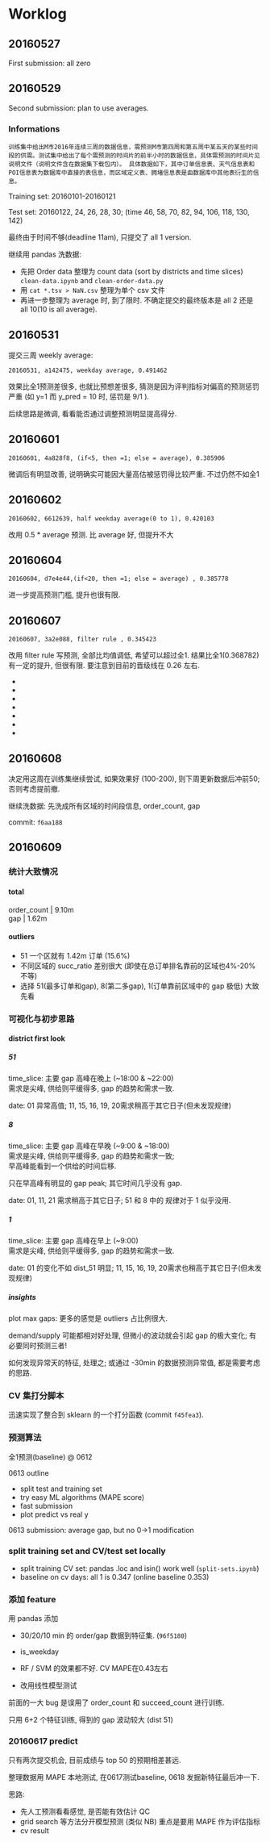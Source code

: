 # Worklog

## 20160527

First submission: all zero

## 20160529

Second submission: plan to use averages.

### Informations

    训练集中给出M市2016年连续三周的数据信息，需预测M市第四周和第五周中某五天的某些时间段的供需。测试集中给出了每个需预测的时间片的前半小时的数据信息，具体需预测的时间片见说明文件（说明文件含在数据集下载包内）。 具体数据如下，其中订单信息表、天气信息表和POI信息表为数据库中直接的表信息，而区域定义表、拥堵信息表是由数据库中其他表衍生的信息。

Training set: 20160101-20160121

Test set: 20160122, 24, 26, 28, 30; (time 46, 58, 70, 82, 94, 106, 118, 130, 142)

最终由于时间不够(deadline 11am), 只提交了 all 1 version.

继续用 pandas 洗数据:

- 先把 Order data 整理为 count data (sort by districts and time slices) `clean-data.ipynb` and `clean-order-data.py`
- 用 `cat *.tsv > NaN.csv` 整理为单个 csv 文件
- 再进一步整理为 average 时, 到了限时. 不确定提交的最终版本是 all 2 还是 all 10(10 is all average).


## 20160531

提交三周 weekly average: 

`20160531, a142475, weekday average, 0.491462`

效果比全1预测差很多, 也就比预想差很多, 猜测是因为评判指标对偏高的预测惩罚严重 (如 y=1 而 y_pred = 10 时, 惩罚是 9/1 ).

后续思路是微调, 看看能否通过调整预测明显提高得分.

## 20160601

`20160601, 4a828f8, (if<5, then =1; else = average), 0.385906`

微调后有明显改善, 说明确实可能因大量高估被惩罚得比较严重. 不过仍然不如全1

## 20160602

`20160602, 6612639, half weekday average(0 to 1), 0.420103`

改用 0.5 * average 预测. 比 average 好, 但提升不大

## 20160604

`20160604, d7e4e44,(if<20, then =1; else = average) , 0.385778`

进一步提高预测门槛, 提升也很有限.

## 20160607

`20160607, 3a2e088, filter rule , 0.345423`

改用 filter rule 写预测, 全部比均值调低, 希望可以超过全1. 结果比全1(0.368782)有一定的提升, 但很有限. 要注意到目前的晋级线在 0.26 左右.

- [0, 4]: 1
- [5, 6]: 2
- [7, 20]: 5
- [21, 50]: 10
- [51, 99]: 20
- [100, 200]: 50
- [201, inf]: 100

## 20160608

决定用这周在训练集继续尝试, 如果效果好 (100-200), 则下周更新数据后冲前50; 否则考虑提前撤.

继续洗数据: 先洗成所有区域的时间段信息, order_count, gap

commit: `f6aa188`

## 20160609

### 统计大致情况

#### total

order_count | 9.10m  
gap | 1.62m

#### outliers

- 51 一个区就有 1.42m 订单 (15.6%)
- 不同区域的 succ_ratio 差别很大 (即使在总订单排名靠前的区域也4%-20%不等)
- 选择 51(最多订单和gap), 8(第二多gap), 1(订单靠前区域中的 gap 极低) 大致先看

### 可视化与初步思路

#### district first look

##### 51

time_slice: 主要 gap 高峰在晚上 (~18:00 & ~22:00)  
需求是尖峰, 供给则平缓得多, gap 的趋势和需求一致.

date: 01 异常高值; 11, 15, 16, 19, 20需求稍高于其它日子(但未发现规律)

##### 8

time_slice: 主要 gap 高峰在早晚 (~9:00 & ~18:00)  
需求是尖峰, 供给则平缓得多, gap 的趋势和需求一致;  
早高峰能看到一个供给的时间后移.

只在早高峰有明显的 gap peak; 其它时间几乎没有 gap.

date: 01, 11, 21 需求稍高于其它日子; 51 和 8 中的 规律对于 1 似乎没用.

##### 1

time_slice: 主要 gap 高峰在早上 (~9:00)  
需求是尖峰, 供给则平缓得多, gap 的趋势和需求一致.

date: 01 的变化不如 dist_51 明显; 11, 15, 16, 19, 20需求也稍高于其它日子(但未发现规律)

##### insights

plot max gaps: 更多的感觉是 outliers 占比例很大.

demand/supply 可能都相对好处理, 但微小的波动就会引起 gap 的极大变化; 有必要同时预测三者!

如何发现异常天的特征, 处理之; 或通过 -30min 的数据预测异常值, 都是需要考虑的思路.

### CV 集打分脚本

迅速实现了整合到 sklearn 的一个打分函数 (commit `f45fea3`). 

### 预测算法

全1预测(baseline) @ 0612

0613 outline

- split test and training set
- try easy ML algorithms (MAPE score)
- fast submission
- plot predict vs real y

0613 submission: average gap, but no 0->1 modification

### split training set and CV/test set locally

- split training CV set: pandas .loc and isin() work well (`split-sets.ipynb`)
- baseline on cv days: all 1 is 0.347 (online baseline 0.353)

### 添加 feature

用 pandas 添加 

- 30/20/10 min 的 order/gap 数据到特征集. (`96f5180`)
- is_weekday

- RF / SVM 的效果都不好. CV MAPE在0.43左右

- 改用线性模型测试

前面的一大 bug 是误用了 order_count 和 succeed_count 进行训练.

只用 6+2 个特征训练, 得到的 gap 波动较大 (dist 51) 

### 20160617 predict

只有两次提交机会, 目前成绩与 top 50 的预期相差甚远.

整理数据用 MAPE 本地测试, 在0617测试baseline, 0618 发掘新特征最后冲一下.

思路:

- 先人工预测看看感觉, 是否能有效估计 QC
- grid search 等方法分开模型预测 (类似 NB) 重点是要用 MAPE 作为评估指标
- cv result